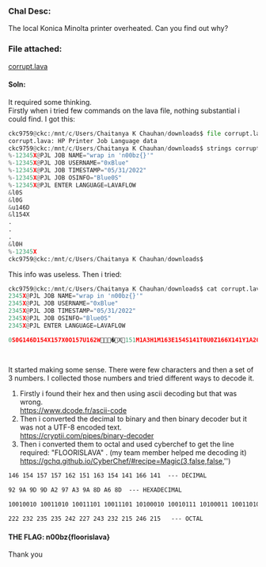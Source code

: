 ### Chal Desc:
The local Konica Minolta printer overheated. Can you find out why?

### File attached: 
[corrupt.lava](corrupt.lava)

#### Soln:
 
It required some thinking.  
Firstly when i tried few commands on the lava file, nothing substantial i could find.
I got this:

```py
ckc9759@ckc:/mnt/c/Users/Chaitanya K Chauhan/downloads$ file corrupt.lava
corrupt.lava: HP Printer Job Language data
ckc9759@ckc:/mnt/c/Users/Chaitanya K Chauhan/downloads$ strings corrupt.lava
%-12345X@PJL JOB NAME="wrap in 'n00bz{}'"
%-12345X@PJL JOB USERNAME="0xBlue"
%-12345X@PJL JOB TIMESTAMP="05/31/2022"
%-12345X@PJL JOB OSINFO="Blue0S"
%-12345X@PJL ENTER LANGUAGE=LAVAFLOW
&l0S
&l0G
&u146D
&l154X
.
.
.
&l0H
%-12345X
ckc9759@ckc:/mnt/c/Users/Chaitanya K Chauhan/downloads$
```

This info was useless. Then i tried:

```python
ckc9759@ckc:/mnt/c/Users/Chaitanya K Chauhan/downloads$ cat corrupt.lava
2345X@PJL JOB NAME="wrap in 'n00bz{}'"
2345X@PJL JOB USERNAME="0xBlue"
2345X@PJL JOB TIMESTAMP="05/31/2022"
2345X@PJL JOB OSINFO="Blue0S"
2345X@PJL ENTER LANGUAGE=LAVAFLOW

0S0G146D154X157X0O157U162W�X151M1A3H1M163E154S141T0U0Z166X141Y1A20VPl�\3W��l�6��q%H��|6��٠�-��@�8�8�8�8�8�8�8�8�8�8�8�8�Ϳ��8�^~Z��PǦ���,��F%���qIo�2        �;����������������������@%@@��
                                                                                                       �$�oҤ��/Gx��8a|����J��I$�I$�I$�I$�I$�I$�I$�I$�I$�I$�lp.!\�.+r~���""��~�
                                                                             ��E6���z�EQEQEQEQEQEQEQEQEQE��$k��4�
```

It started making some sense. There were few characters and then a set of 3 numbers.
I collected those numbers and tried different ways to decode it.
1. Firstly i found their hex and then using ascii decoding but that was wrong.  
https://www.dcode.fr/ascii-code
2. Then i converted the decimal to binary and then binary decoder but it was not a UTF-8 encoded text.  
https://cryptii.com/pipes/binary-decoder
3. Then i converted them to octal and used cyberchef to get the line required: "FLOORISLAVA" . (my team member helped me decoding it)
https://gchq.github.io/CyberChef/#recipe=Magic(3,false,false,'')

```abc
146 154 157 157 162 151 163 154 141 166 141  --- DECIMAL

92 9A 9D 9D A2 97 A3 9A 8D A6 8D  --- HEXADECIMAL

10010010 10011010 10011101 10011101 10100010 10010111 10100011 10011010 10001101 10100110 10001101  --- BINARY

222 232 235 235 242 227 243 232 215 246 215   --- OCTAL
```

#### THE FLAG: n00bz{floorislava}

Thank you

